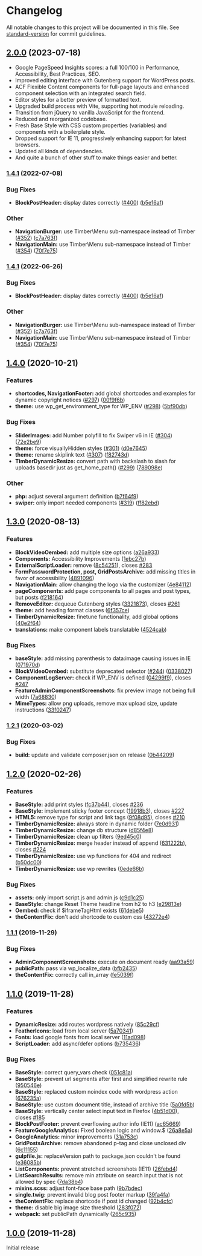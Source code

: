 # Changelog

All notable changes to this project will be documented in this file. See [standard-version](https://github.com/conventional-changelog/standard-version) for commit guidelines.

## [2.0.0](https://github.com/flyntwp/flynt/compare/v1.4.1...v2.0.0) (2023-07-18)

* Google PageSpeed Insights scores: a full 100/100 in Performance, Accessibility, Best Practices, SEO.
* Improved editing interface with Gutenberg support for WordPress posts.
* ACF Flexible Content components for full-page layouts and enhanced component selection with an integrated search field.
* Editor styles for a better preview of formatted text.
* Upgraded build process with Vite, supporting hot module reloading.
* Transition from jQuery to vanilla JavaScript for the frontend.
* Reduced and reorganized codebase.
* Fresh Base Style with CSS custom properties (variables) and components with a boilerplate style.
* Dropped support for IE 11, progressively enhancing support for latest browsers.
* Updated all kinds of dependencies.
* And quite a bunch of other stuff to make things easier and better.

### [1.4.1](https://github.com/flyntwp/flynt/compare/v1.4.0...v1.4.1) (2022-07-08)

### Bug Fixes

* **BlockPostHeader:** display dates correctly ([#400](https://github.com/flyntwp/flynt/issues/400)) ([b5e16af](https://github.com/flyntwp/flynt/commit/b5e16af19ced21426a8bfe0b303e15c2eb5dcc97))

### Other

* **NavigationBurger:** use Timber\Menu sub-namespace instead of Timber ([#352](https://github.com/flyntwp/flynt/issues/352)) ([c7a763f](https://github.com/flyntwp/flynt/commit/c7a763f697f949f049773a3b42b616816450bb00))
* **NavigationMain:** use Timber\Menu sub-namespace instead of Timber ([#354](https://github.com/flyntwp/flynt/issues/354)) ([70f7e75](https://github.com/flyntwp/flynt/commit/70f7e75cde48241a9ff966d550226ba4782fad18))

### [1.4.1](https://github.com/flyntwp/flynt/compare/v1.4.0...v1.4.1) (2022-06-26)

### Bug Fixes

* **BlockPostHeader:** display dates correctly ([#400](https://github.com/flyntwp/flynt/issues/400)) ([b5e16af](https://github.com/flyntwp/flynt/commit/b5e16af19ced21426a8bfe0b303e15c2eb5dcc97))

### Other

* **NavigationBurger:** use Timber\Menu sub-namespace instead of Timber ([#352](https://github.com/flyntwp/flynt/issues/352)) ([c7a763f](https://github.com/flyntwp/flynt/commit/c7a763f697f949f049773a3b42b616816450bb00))
* **NavigationMain:** use Timber\Menu sub-namespace instead of Timber ([#354](https://github.com/flyntwp/flynt/issues/354)) ([70f7e75](https://github.com/flyntwp/flynt/commit/70f7e75cde48241a9ff966d550226ba4782fad18))

## [1.4.0](https://github.com/flyntwp/flynt/compare/v1.3.0...v1.4.0) (2020-10-21)

### Features

* **shortcodes, NavigationFooter:** add global shortcodes and examples for dynamic copyright notices ([#297](https://github.com/flyntwp/flynt/issues/297)) ([00f9f6b](https://github.com/flyntwp/flynt/commit/00f9f6b754a6df41f31b3396ad97884e85f1172d))
* **theme:** use wp_get_environment_type for WP_ENV ([#298](https://github.com/flyntwp/flynt/issues/298)) ([5bf90db](https://github.com/flyntwp/flynt/commit/5bf90dbd26a51063f60d0a6af68ac800fca41555))

### Bug Fixes

* **SliderImages:** add Number polyfill to fix Swiper v6 in IE ([#304](https://github.com/flyntwp/flynt/issues/304)) ([72e2be9](https://github.com/flyntwp/flynt/commit/72e2be9307124c57e5a488beba968afd50d54498))
* **theme:** force visuallyHidden styles ([#301](https://github.com/flyntwp/flynt/issues/301)) ([d0e7645](https://github.com/flyntwp/flynt/commit/d0e76454a30c678f4af2e1938c468692f9373652))
* **theme:** rename skiplink text ([#307](https://github.com/flyntwp/flynt/issues/307)) ([f82743d](https://github.com/flyntwp/flynt/commit/f82743dfa7573e7cf54b78bee73349a2eb9e780d))
* **TimberDynamicResize:** convert path with backslash to slash for uploads basedir just as get_home_path() ([#299](https://github.com/flyntwp/flynt/issues/299)) ([789098e](https://github.com/flyntwp/flynt/commit/789098e51c677b504058fbffb0e7b5a66c8f54b5))

### Other

* **php:** adjust several argument definition  ([b7f64f9](https://github.com/flyntwp/flynt/commit/b7f64f9ef71a48beb08f147c89e70ae123c81c53))
* **swiper:** only import needed components ([#319](https://github.com/flyntwp/flynt/issues/319)) ([ff82ebd](https://github.com/flyntwp/flynt/commit/ff82ebdb70683504f18b85fa47fd2d5583cb4523))

## [1.3.0](https://github.com/flyntwp/flynt/compare/v1.2.1...v1.3.0) (2020-08-13)

### Features

* **BlockVideoOembed:** add multiple size options ([a26a933](https://github.com/flyntwp/flynt/commit/a26a933ce6b3b9b1abab732e551fbe1dc8fcb09c))
* **Components:** Accessibility Improvements ([1ebc27b](https://github.com/flyntwp/flynt/commit/1ebc27b386ac86398d8cc7ce2253388252eeb9bb))
* **ExternalScriptLoader:** remove ([8c54251](https://github.com/flyntwp/flynt/commit/8c542514e0fcfbad88c389f4863199db2a9a937b)), closes [#283](https://github.com/flyntwp/flynt/issues/283)
* **FormPasswordProtection, post, GridPostsArchive:** add missing titles in favor of accessibility ([4891096](https://github.com/flyntwp/flynt/commit/489109652e168d9936ac632b2b78f7c136b309ff))
* **NavigationMain:** allow changing the logo via the customizer ([4e84112](https://github.com/flyntwp/flynt/commit/4e8411260f5b5fdd2d13bbee6e5b0066578d61c5))
* **pageComponents:** add page components to all pages and post types, but posts ([f218164](https://github.com/flyntwp/flynt/commit/f218164d3c470a6976656b72f121570939c177df))
* **RemoveEditor:** dequeue Gutenberg styles ([3321873](https://github.com/flyntwp/flynt/commit/3321873109cba56fb66c01a365609a6521bacb37)), closes [#261](https://github.com/flyntwp/flynt/issues/261)
* **theme:** add heading format classes ([6f357ce](https://github.com/flyntwp/flynt/commit/6f357ceadd1d529916b39baae6d622ba25b4d018))
* **TimberDynamicResize:** finetune functionality, add global options ([40e2f64](https://github.com/flyntwp/flynt/commit/40e2f645f9c294d989e9269958ba3e0f9dbb60eb))
* **translations:** make component labels translatable ([4524cab](https://github.com/flyntwp/flynt/commit/4524cabdf0ad83d35fb711d580ce4359b4bc1154))

### Bug Fixes

* **baseStyle:** add missing parenthesis to data:image causing issues in IE ([071970d](https://github.com/flyntwp/flynt/commit/071970dd458dbef96628e7f092ab625d5a2fbeb8))
* **BlockVideoOembed:** substitute deprecated selector ([#244](https://github.com/flyntwp/flynt/issues/244)) ([0338027](https://github.com/flyntwp/flynt/commit/0338027dca6ed54dd96128c8e720ab6299ef30dd))
* **ComponentLogServer:** check if WP_ENV is defined ([04299f9](https://github.com/flyntwp/flynt/commit/04299f9253dc7ee9b92bf4600e7017c53bd66da6)), closes [#247](https://github.com/flyntwp/flynt/issues/247)
* **FeatureAdminComponentScreenshots:** fix preview image not being full width ([7a68830](https://github.com/flyntwp/flynt/commit/7a688307364bd23963b27764824d2194a3a9e50f))
* **MimeTypes:** allow png uploads, remove max upload size, update instructions ([33f0247](https://github.com/flyntwp/flynt/commit/33f0247241d27bc1650da348dbb51530076500f7))

### [1.2.1](https://github.com/flyntwp/flynt/compare/v1.2.0...v1.2.1) (2020-03-02)

### Bug Fixes

* **build:** update and validate composer.json on release ([0b44209](https://github.com/flyntwp/flynt/commit/0b44209e3ac71ab32f8af07e8eab5f72d8be9918))

## [1.2.0](https://github.com/flyntwp/flynt/compare/v1.1.1...v1.2.0) (2020-02-26)

### Features

* **BaseStyle:** add print styles ([fc37b44](https://github.com/flyntwp/flynt/commit/fc37b440bd4c0503ad29814e4c4419734fcc1838)), closes [#236](https://github.com/flyntwp/flynt/issues/236)
* **BaseStyle:** implement sticky footer concept ([19918b3](https://github.com/flyntwp/flynt/commit/19918b3caff4208ad40c0194e96ee2f32302874a)), closes [#227](https://github.com/flyntwp/flynt/issues/227)
* **HTML5:** remove type for script and link tags  ([9f08d95](https://github.com/flyntwp/flynt/commit/9f08d95b8f71a4d94be053189dbf3541e7fe3f48)), closes [#210](https://github.com/flyntwp/flynt/issues/210)
* **TimberDynamicResize:** always store in dynamic folder ([7e0d931](https://github.com/flyntwp/flynt/commit/7e0d93138465bb305e31e719d6d3fa184e4deb27))
* **TimberDynamicResize:** change db structure ([d85f4e8](https://github.com/flyntwp/flynt/commit/d85f4e8605a73999a6ed0099d53ed6a6d3efff8f))
* **TimberDynamicResize:** clean up filters ([9ed45c0](https://github.com/flyntwp/flynt/commit/9ed45c0c4f276ea60fadf92aaebf9810a4c714dc))
* **TimberDynamicResize:** merge header instead of append ([631222b](https://github.com/flyntwp/flynt/commit/631222ba46509a68b3d21ab87396bbcb8a15df0f)), closes [#224](https://github.com/flyntwp/flynt/issues/224)
* **TimberDynamicResize:** use wp functions for 404 and redirect ([b50dc00](https://github.com/flyntwp/flynt/commit/b50dc00dda09ce77482523f53f6a5a1cb5bfdfce))
* **TimberDynamicResize:** use wp rewrites ([0ede66b](https://github.com/flyntwp/flynt/commit/0ede66b2653b7644cc6ad94a46fc40f2f5a79cce))

### Bug Fixes

* **assets:** only import script.js and admin.js ([c9d1c25](https://github.com/flyntwp/flynt/commit/c9d1c25fef7ee58737341cdbcda9b5e7a367438a))
* **BaseStyle:** change Reset Theme headline from h2 to h3 ([e29813e](https://github.com/flyntwp/flynt/commit/e29813e6c80f3991aa029af1ef5ffe4269ce2836))
* **Oembed:** check if $iframeTagHtml exists ([61debe5](https://github.com/flyntwp/flynt/commit/61debe5ecc716ab7d3473ed7d9c4dbb815d38129))
* **theContentFix:** don't add shortcode to custom css ([43272e4](https://github.com/flyntwp/flynt/commit/43272e4728a790937d2a00f96a05fadef3c8359b))

### [1.1.1](https://github.com/flyntwp/flynt/compare/v1.1.0...v1.1.1) (2019-11-29)

### Bug Fixes

* **AdminComponentScreenshots:** execute on document ready ([aa93a59](https://github.com/flyntwp/flynt/commit/aa93a59699647119072c4f5b109cd02b0dc8acc7))
* **publicPath:** pass via wp_localize_data ([bfb2435](https://github.com/flyntwp/flynt/commit/bfb2435cc13e3045a7e34a5c34c9a5185156d29d))
* **theContentFix:** correctly call in_array ([fe5039f](https://github.com/flyntwp/flynt/commit/fe5039fe6bc85644f1e7b471040d549116a39a13))

## [1.1.0](https://github.com/flyntwp/flynt/compare/v1.0.0...v1.1.0) (2019-11-28)

### Features

* **DynamicResize:** add routes wordpress natively ([85c29cf](https://github.com/flyntwp/flynt/commit/85c29cf092c6a77db58526c63e8795154e441a25))
* **FeatherIcons:** load from local server ([5a70341](https://github.com/flyntwp/flynt/commit/5a703418e635a022c8ae4c4096c339b9feedd54d))
* **Fonts:** load google fonts from local server ([11ad098](https://github.com/flyntwp/flynt/commit/11ad09812dd1cb0f707b6e5a8b89ff9a4b4bbbcd))
* **ScriptLoader:** add async/defer options ([b735436](https://github.com/flyntwp/flynt/commit/b735436fd72f8e788b583842fa810dd3923d1db4))

### Bug Fixes

* **BaseStyle:** correct query_vars check ([051c81a](https://github.com/flyntwp/flynt/commit/051c81a73a04a03206b11418b64eb56b3851b6e5))
* **BaseStyle:** prevent url segments after first and simplified rewrite rule ([950546e](https://github.com/flyntwp/flynt/commit/950546e8e325cc24f9025a43e3fd059bcab862c3))
* **BaseStyle:** replaced custom noindex code with wordpress action ([676235a](https://github.com/flyntwp/flynt/commit/676235a50f87b3d911a8a8ec60ad7dde72d8e60f))
* **BaseStyle:** use custom document title, instead of archive title ([5a0fd5b](https://github.com/flyntwp/flynt/commit/5a0fd5b3a7f80e69f3b703f1cc5449c293eb8152))
* **BaseStyle:** vertically center select input text in Firefox ([4b51d00](https://github.com/flyntwp/flynt/commit/4b51d0015cf134b3f87a8abbafc6a8f02be895bc)), closes [#185](https://github.com/flyntwp/flynt/issues/185)
* **BlockPostFooter:** prevent overflowing author info (IE11) ([ac65669](https://github.com/flyntwp/flynt/commit/ac6566915cbe66f6d4872d3729d478ddf011ebe5))
* **FeatureGoogleAnalytics:** Fixed boolean logic and window.$ ([26a8e5a](https://github.com/flyntwp/flynt/commit/26a8e5a5ed25b0bdc29f3211a08e9a5db1cac771))
* **GoogleAnalytics:** minor improvements ([31a753c](https://github.com/flyntwp/flynt/commit/31a753cacd0f8583117b4c0f4d047a91e7a259f2))
* **GridPostsArchive:** remove abandoned p-tag and close unclosed div ([6c11155](https://github.com/flyntwp/flynt/commit/6c11155eb2402d5a6a0ccc2667958ba2dd34af8d))
* **gulpfile.js:** replaceVersion path to package.json couldn't be found ([e36085b](https://github.com/flyntwp/flynt/commit/e36085b959d0561e5e49fe550eba9234de1826c9))
* **ListComponents:** prevent stretched screenshots (IE11) ([26febd4](https://github.com/flyntwp/flynt/commit/26febd4c52a3b192f183504dd79e0dd54496758a))
* **ListSearchResults:** remove min attribute on search input that is not allowed by spec ([7da38b4](https://github.com/flyntwp/flynt/commit/7da38b45f5b83a8b789d565b8ce005ca6edc13cf))
* **mixins.scss:** adjust font-face base path ([9b7bdec](https://github.com/flyntwp/flynt/commit/9b7bdecc0d92d0c8d5edb66debd2442d03426c2c))
* **single.twig:** prevent invalid blog post footer markup ([39fa4fa](https://github.com/flyntwp/flynt/commit/39fa4fa31f21e5f44ec6340b36784a2c8a479211))
* **theContentFix:** replace shortcode if post id changed ([92b4cfc](https://github.com/flyntwp/flynt/commit/92b4cfc326947c5964182e7b5bf42bde765ef56a))
* **theme:** disable big image size threshold ([283f072](https://github.com/flyntwp/flynt/commit/283f072e8c0db57f37417adf86fa623329d68cb0))
* **webpack:** set publicPath dynamically ([265c935](https://github.com/flyntwp/flynt/commit/265c935e6d8a81fdab6513882ce1f5a60ab6348f))

## [1.0.0](https://github.com/flyntwp/flynt/releases/tag/v1.0.0) (2019-11-28)

Initial release
